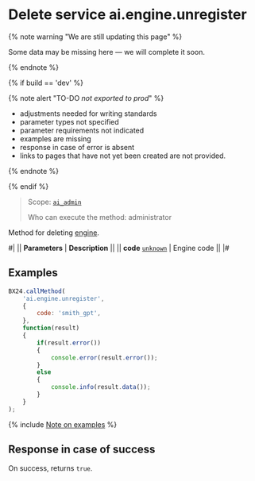 # Delete service ai.engine.unregister

{% note warning "We are still updating this page" %}

Some data may be missing here — we will complete it soon.

{% endnote %}

{% if build == 'dev' %}

{% note alert "TO-DO _not exported to prod_" %}

- adjustments needed for writing standards
- parameter types not specified
- parameter requirements not indicated
- examples are missing
- response in case of error is absent
- links to pages that have not yet been created are not provided.

{% endnote %}

{% endif %}

> Scope: [`ai_admin`](../scopes/permissions.md)
>
> Who can execute the method: administrator

Method for deleting [engine](./ai-engine-register.md).

#|
|| **Parameters** | **Description** ||
|| **code**
[`unknown`](../data-types.md) | Engine code ||
|#

## Examples

```js
BX24.callMethod(
    'ai.engine.unregister',
    {
        code: 'smith_gpt',
    },
    function(result)
    {
        if(result.error())
        {
            console.error(result.error());
        }
        else
        {
            console.info(result.data());
        }
    }
);
```

{% include [Note on examples](../../_includes/examples.md) %}

## Response in case of success

On success, returns `true`.